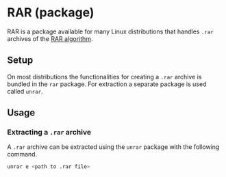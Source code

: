 # RAR (package)

RAR is a package available for many Linux distributions that handles `.rar`
archives of the [RAR algorithm](/wiki/rar_(algorithm).md).

## Setup

On most distributions the functionalities for creating a `.rar` archive is
bundled in the `rar` package.
For extraction a separate package is used called `unrar`.

## Usage

### Extracting a `.rar` archive

A `.rar` archive can be extracted using the `unrar` package with the following
command.

```sh
unrar e <path to .rar file>
```
